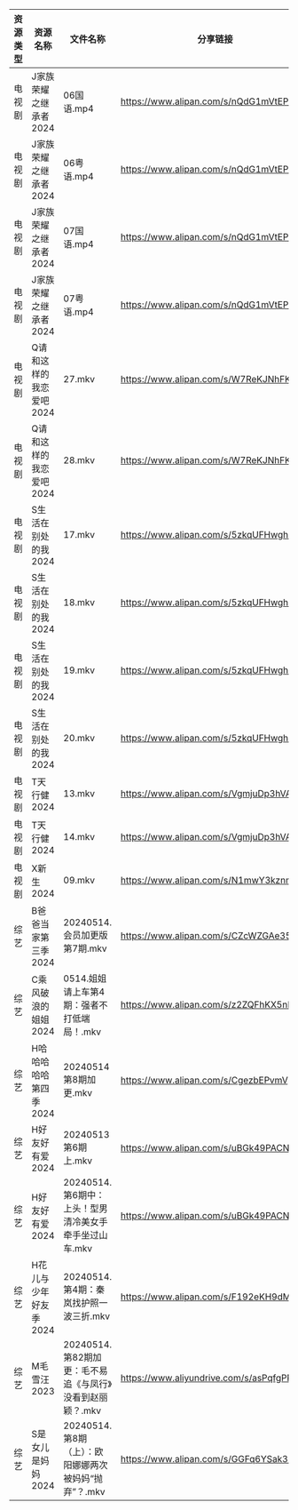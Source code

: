 | 资源类型 | 资源名称           | 文件名称                                 | 分享链接                                      | 更新时间                |
| ---- | -------------- | ------------------------------------ | ----------------------------------------- | ------------------- |
| 电视剧  | J家族荣耀之继承者2024  | 06国语.mp4                             | https://www.alipan.com/s/nQdG1mVtEPN      | 2024-05-14 14:07:22 |
| 电视剧  | J家族荣耀之继承者2024  | 06粤语.mp4                             | https://www.alipan.com/s/nQdG1mVtEPN      | 2024-05-14 14:07:21 |
| 电视剧  | J家族荣耀之继承者2024  | 07国语.mp4                             | https://www.alipan.com/s/nQdG1mVtEPN      | 2024-05-14 14:07:21 |
| 电视剧  | J家族荣耀之继承者2024  | 07粤语.mp4                             | https://www.alipan.com/s/nQdG1mVtEPN      | 2024-05-14 14:07:20 |
| 电视剧  | Q请和这样的我恋爱吧2024 | 27.mkv                               | https://www.alipan.com/s/W7ReKJNhFKS      | 2024-05-14 20:06:42 |
| 电视剧  | Q请和这样的我恋爱吧2024 | 28.mkv                               | https://www.alipan.com/s/W7ReKJNhFKS      | 2024-05-14 20:06:42 |
| 电视剧  | S生活在别处的我2024   | 17.mkv                               | https://www.alipan.com/s/5zkqUFHwghK      | 2024-05-14 14:08:21 |
| 电视剧  | S生活在别处的我2024   | 18.mkv                               | https://www.alipan.com/s/5zkqUFHwghK      | 2024-05-14 14:08:20 |
| 电视剧  | S生活在别处的我2024   | 19.mkv                               | https://www.alipan.com/s/5zkqUFHwghK      | 2024-05-14 14:08:20 |
| 电视剧  | S生活在别处的我2024   | 20.mkv                               | https://www.alipan.com/s/5zkqUFHwghK      | 2024-05-14 14:08:19 |
| 电视剧  | T天行健2024       | 13.mkv                               | https://www.alipan.com/s/VgmjuDp3hVA      | 2024-05-14 20:07:14 |
| 电视剧  | T天行健2024       | 14.mkv                               | https://www.alipan.com/s/VgmjuDp3hVA      | 2024-05-14 20:07:14 |
| 电视剧  | X新生2024        | 09.mkv                               | https://www.alipan.com/s/N1mwY3kznmo      | 2024-05-14 14:09:03 |
| 综艺   | B爸爸当家第三季2024   | 20240514.会员加更版第7期.mkv                | https://www.alipan.com/s/CZcWZGAe35k      | 2024-05-14 15:44:12 |
| 综艺   | C乘风破浪的姐姐2024   | 0514.姐姐请上车第4期：强者不打低端局！.mkv           | https://www.alipan.com/s/z2ZQFhKX5nR      | 2024-05-14 15:44:20 |
| 综艺   | H哈哈哈哈哈第四季2024  | 20240514第8期加更.mkv                    | https://www.alipan.com/s/CgezbEPvmVp      | 2024-05-14 15:44:37 |
| 综艺   | H好友好有爱2024     | 20240513第6期上.mkv                     | https://www.alipan.com/s/uBGk49PACNT      | 2024-05-14 15:44:41 |
| 综艺   | H好友好有爱2024     | 20240514.第6期中：上头！型男清冷美女手牵手坐过山车.mkv   | https://www.alipan.com/s/uBGk49PACNT      | 2024-05-14 15:44:41 |
| 综艺   | H花儿与少年好友季2024  | 20240514.第4期：秦岚找护照一波三折.mkv           | https://www.alipan.com/s/F192eKH9dMy      | 2024-05-14 15:44:46 |
| 综艺   | M毛雪汪2023       | 20240514.第82期加更：毛不易追《与凤行》没看到赵丽颖？.mkv | https://www.aliyundrive.com/s/asPqfgPRqAg | 2024-05-14 14:09:25 |
| 综艺   | S是女儿是妈妈2024    | 20240514.第8期（上）：欧阳娜娜两次被妈妈“抛弃”？.mkv   | https://www.alipan.com/s/GGFq6YSak3R      | 2024-05-14 15:45:14 |
